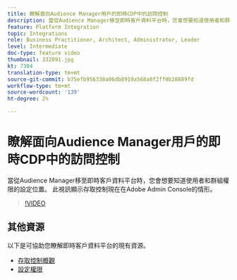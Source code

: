 ```yaml
---
title: 瞭解面向Audience Manager用戶的即時CDP中的訪問控制
description: 當從Audience Manager移至即時客戶資料平台時，您會想要知道使用者和群組權限的設定位置。 此視訊顯示存取控制現在在Adobe Admin Console的情形。
feature: Platform Integration
topic: Integrations
role: Business Practitioner, Architect, Administrator, Leader
level: Intermediate
doc-type: feature video
thumbnail: 332091.jpg
kt: 7304
translation-type: tm+mt
source-git-commit: b75efb956338a06db8919a568a0f2ff0b28889fd
workflow-type: tm+mt
source-wordcount: '139'
ht-degree: 2%

---
```



# 瞭解面向Audience Manager用戶的即時CDP中的訪問控制

當從Audience Manager移至即時客戶資料平台時，您會想要知道使用者和群組權限的設定位置。 此視訊顯示存取控制現在在Adobe Admin Console的情形。

>[!VIDEO](https://video.tv.adobe.com/v/332091/?quality=12&learn=on)

## 其他資源

以下是可協助您瞭解即時客戶資料平台的現有資源。

* [存取控制概觀](https://experienceleague.adobe.com/docs/experience-platform/access-control/home.html?lang=en#access-control-hierarchy-and-workflow)
* [設定權限](https://experienceleague.adobe.com/docs/platform-learn/getting-started-for-data-architects-and-data-engineers/configure-permissions.html?lang=en)
